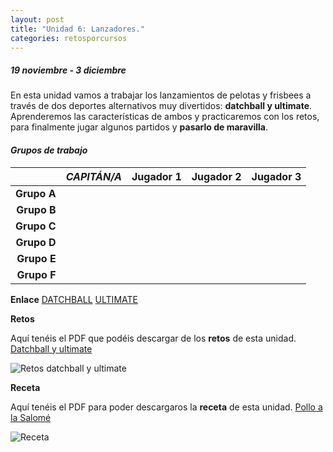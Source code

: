 ```yaml
---
layout: post
title: "Unidad 6: Lanzadores."
categories: retosporcursos
---
```


##### *19 noviembre - 3 diciembre*

En esta unidad vamos a trabajar los lanzamientos de pelotas y frisbees a través de dos deportes alternativos muy divertidos: **datchball y ultimate**. Aprenderemos las características de ambos y practicaremos con los retos, para finalmente jugar algunos partidos y **pasarlo de maravilla**.

#### *Grupos de trabajo*

|      |*CAPITÁN/A*|Jugador 1|Jugador 2|Jugador 3|
|-----:|-----:|-----:|-----:|-----:|
|**Grupo A**|      |      |      |      |
|**Grupo B**|      |      |      |      |
|**Grupo C**|      |      |      |      |
|**Grupo D**|      |      |      |      |
|**Grupo E**|      |      |      |      |
|**Grupo F**|      |      |      |      |

**Enlace** [DATCHBALL](https://danieledufis.github.io/deportesalternativos/deportesalternativos-datchball)
           [ULTIMATE](https://danieledufis.github.io/deportesalternativos/deportesalternativos-ultimate)
           
**Retos** 

Aquí tenéis el PDF que podéis descargar de los **retos** de esta unidad.
[Datchball y ultimate](https://danieledufis.github.io/pdfs/Datchball-ultimate-retos-4.pdf)

![Retos datchball y ultimate](https://danieledufis.github.io/images_text/Datchball-ultimate-retos-4_page-0001.jpg)

**Receta**           

Aquí tenéis el PDF para poder descargaros la **receta** de esta unidad.
[Pollo a la Salomé](https://danieledufis.github.io/pdfs/Receta-Pollo%20a%20la%20Salom%C3%A9.pdf) 

![Receta](https://danieledufis.github.io/images_text/Receta-Pollo%20a%20la%20Salom%C3%A9_page-0001.jpg)

[Datchball y ultimate]:../../pdfs/Datchball-ultimate-retos-4.pdf
[Pollo a la Salomé]:../../pdfs/Receta-Pollo%20a%20la%20Salom%C3%A9.pdf

